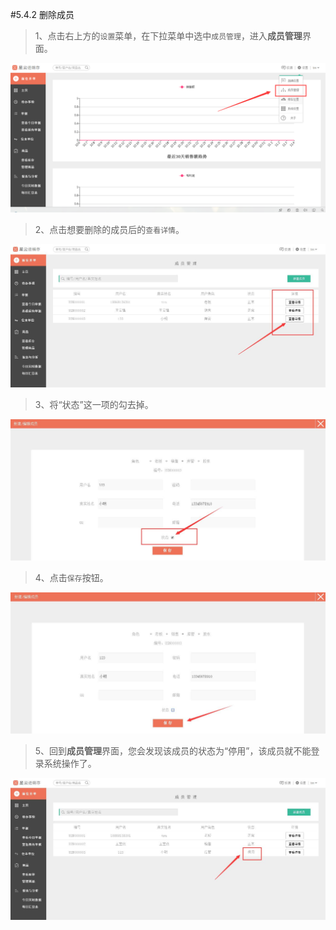 #5.4.2 删除成员

>1、点击右上方的`设置`菜单，在下拉菜单中选中`成员管理`，进入**成员管理**界面。

![成员管理1](./images/groupmanage1.jpg)

>2、点击想要删除的成员后的`查看详情`。

![成员删除1](./images/deletegroup1.jpg)

>3、将“状态”这一项的勾去掉。

![成员删除2](./images/deletegroup2.jpg)

>4、点击`保存`按钮。

![成员删除3](./images/deletegroup3.jpg)

>5、回到**成员管理**界面，您会发现该成员的状态为“停用”，该成员就不能登录系统操作了。

![成员删除4](./images/deletegroup4.jpg)

